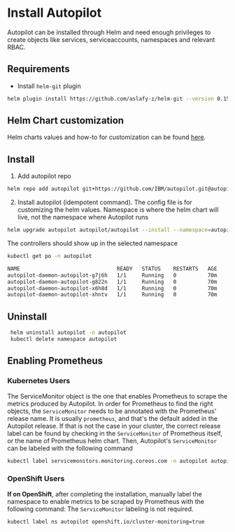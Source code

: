 
# Install Autopilot

Autopilot can be installed through Helm and need enough privileges to create objects like services, serviceaccounts, namespaces and relevant RBAC.

## Requirements

- Install `helm-git` plugin

```bash
helm plugin install https://github.com/aslafy-z/helm-git --version 0.15.1
```

## Helm Chart customization

Helm charts values and how-to for customization can be found [here](autopilot-daemon/helm-charts/autopilot/README.md).

## Install

1) Add autopilot repo

```bash
helm repo add autopilot git+https://github.com/IBM/autopilot.git@autopilot-daemon/helm-charts/autopilot?ref=gh-pages
```

2) Install autopilot (idempotent command). The config file is for customizing the helm values. Namespace is where the helm chart will live, not the namespace where Autopilot runs

```bash
helm upgrade autopilot autopilot/autopilot --install --namespace=autopilot --create-namespace -f your-config.yml
```

The controllers should show up in the selected namespace

```bash
kubectl get po -n autopilot
```

```bash
NAME                               READY   STATUS    RESTARTS   AGE
autopilot-daemon-autopilot-g7j6h   1/1     Running   0          70m
autopilot-daemon-autopilot-g822n   1/1     Running   0          70m
autopilot-daemon-autopilot-x6h8d   1/1     Running   0          70m
autopilot-daemon-autopilot-xhntv   1/1     Running   0          70m
```

## Uninstall

```bash
 helm uninstall autopilot -n autopilot
 kubectl delete namespace autopilot
```

## Enabling Prometheus

### Kubernetes Users

The ServiceMonitor object is the one that enables Prometheus to scrape the metrics produced by Autopilot.
In order for Prometheus to find the right objects, the `ServiceMonitor` needs to be annotated with the Prometheus' release name. It is usually `prometheus`, and that's the default added in the Autopilot release.
If that is not the case in your cluster, the correct release label can be found by checking in the `ServiceMonitor` of Prometheus itself, or the name of Prometheus helm chart.
Then, Autopilot's `ServiceMonitor` can be labeled with the following command

```bash
kubectl label servicemonitors.monitoring.coreos.com -n autopilot autopilot-metrics-monitor release=<prometheus-release-name>
```

### OpenShift Users

**If on OpenShift**, after completing the installation, manually label the namespace to enable metrics to be scraped by Prometheus with the following command:
The `ServiceMonitor` labeling is not required.

```bash
kubectl label ns autopilot openshift.io/cluster-monitoring=true
```
